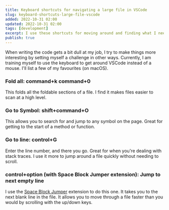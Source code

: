 ```yaml
---
title: Keyboard shortcuts for navigating a large file in VSCode
slug: keyboard-shortcuts-large-file-vscode
added: 2022-10-31 02:00
updated: 2022-10-31 02:00
tags: [development]
excerpt: I use these shortcuts for moving around and finding what I need in a large file.
publish: true
---
```


When writing the code gets a bit dull at my job, I try to make things more interesting by setting myself a challenge in other ways. Currently, I am training myself to use the keyboard to get around VSCode instead of a mouse. I'll list a few of my favourites (on macOS).

### Fold all: command+k command+0

This folds all the foldable sections of a file. I find it makes files easier to scan at a high level.

### Go to Symbol: shift+command+O

This allows you to search for and jump to any symbol on the page. Great for getting to the start of a method or function.

### Go to line: control+G

Enter the line number, and there you go. Great for when you're dealing with stack traces. I use it more to jump around a file quickly without needing to scroll.

### control+option (with Space Block Jumper extension): Jump to next empty line

I use the [Space Block Jumper](https://marketplace.visualstudio.com/items?itemName=jmfirth.vsc-space-block-jumper) extension to do this one. It takes you to the next blank line in the file. It allows you to move through a file faster than you would by scrolling with the up/down keys.
